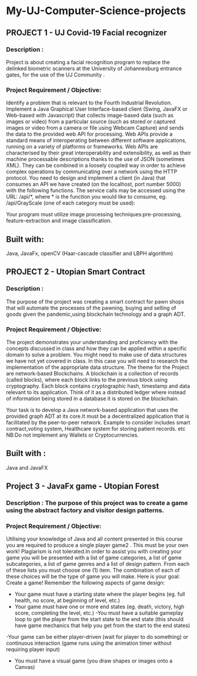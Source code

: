 # My-UJ-Computer-Science-projects

## PROJECT 1 - UJ Covid-19 Facial recognizer 

### Description :

Project is about creating a facial recognition program to replace the delinked biometric scanners at the University of Johannesburg entrance gates, for the use of the UJ Community . 

### Project Requirement / Objective:

Identify a problem that is relevant to the Fourth Industrial Revolution. Implement a Java
Graphical User Interface-based client (Swing, JavaFX or Web-based with Javascript) that
collects image-based data (such as images or video) from a particular source (such as stored
or captured images or video from a camera or file using Webcam Capture) and sends the data
to the provided web API for processing. 
Web APIs provide a standard means of interoperating
between different software applications, running on a variety of platforms or frameworks. Web
APIs are characterised by their great interoperability and extensibility, as well as their machine 
processable descriptions thanks to the use of JSON (sometimes XML).
They can be combined
in a loosely coupled way in order to achieve complex operations by communicating over a
network using the HTTP protocol. You need to design and implement a client (in Java) that
consumes an API we have created (on the localhost, port number 5000) with the following
functions.
The service calls may be accessed using the URL: /api/*, where * is the function
you would like to consume, eg. /api/GrayScale (one of each category must be used):

Your program must utilize image processing techniques:pre-processing, feature-extraction and image classification. 

## Built with:

Java, JavaFx, openCV (Haar-cascade classifier and LBPH algorithm) 

## PROJECT 2 - Utopian Smart Contract 

### Description :

The purpose of the project was creating a smart contract for pawn shops that will automate the processes of the pawning, buying and selling of goods given the pandemic,using blockchain technology and a graph ADT. 

### Project Requirement / Objective:

The project demonstrates your understanding and proficiency with the concepts discussed
in class and how they can be applied within a specific domain to solve a problem. You might
need to make use of data structures we have not yet covered in class. In this case you will
need to research the implementation of the appropriate data structure.
The theme for the Project are network-based Blockchains. A blockchain is a collection of
records (called blocks), where each block links to the previous block using cryptography. Each
block contains cryptographic hash, timestamp and data relevant to its application. Think of
it as a distributed ledger where instead of information being stored in a database it is stored
on the blockchain. 

Your task is to develop a Java network-based application that uses the provided graph ADT at its core.It must be a decentralized application that is facilitated by the peer-to-peer network. 
Example to consider includes smart contract,voting system, Healthcare system for storing patient records. etc
NB:Do not implement any Wallets or Cryptocurrencies. 

## Built with :
Java and JavaFX 

## Project 3 - JavaFx game - Utopian Forest

### Description : The purpose of this project was to create a game using the abstract factory and visitor design patterns. 

### Project Requirement / Objective:

Utilising your knowledge of Java and all content presented in this course you are required to pro­duce a single player game2 . This must be your own work! Plagiarism is not tolerated.In order to assist you with creating your game you will be presented with a list of game categories, a list of game subcategories, a list of game genres and a list of design pattern. From each of these lists you must choose one (1) item. The combination of each of these choices will be the type of game you will make.
Here is your goal: Create a game!
Remember the following aspects of game design:
- Your game must have a starting state where the player begins (eg. full health, no score,
at beginning of level, etc.)
- Your game must have one or more end states (eg. death, victory, high score, completing
the level, etc.)
-You must have a suitable gameplay loop to get the player from the start state to the end
state (this should have game mechanics that help you get from the start to the end states)

-Your game can be either player‐driven (wait for player to do something) or continuous
interaction (game runs using the animation timer without requiring player input)
- You must have a visual game (you draw shapes or images onto a Canvas)
